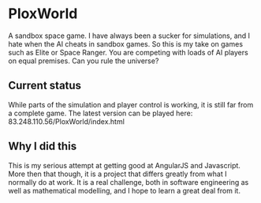 PloxWorld
=========

A sandbox space game. I have always been a sucker for simulations, and I hate when the AI cheats in sandbox games. So this is my take on games such as Elite or Space Ranger. You are competing with loads of AI players on equal premises. Can you rule the universe?

Current status
--------------

While parts of the simulation and player control is working, it is still far from a complete game.
The latest version can be played here: 83.248.110.56/PloxWorld/index.html

Why I did this
--------------

This is my serious attempt at getting good at AngularJS and Javascript. More then that though, it is a project that differs greatly from what I normally do at work. It is a real challenge, both in software engineering as well as mathematical modelling, and I hope to learn a great deal from it.
